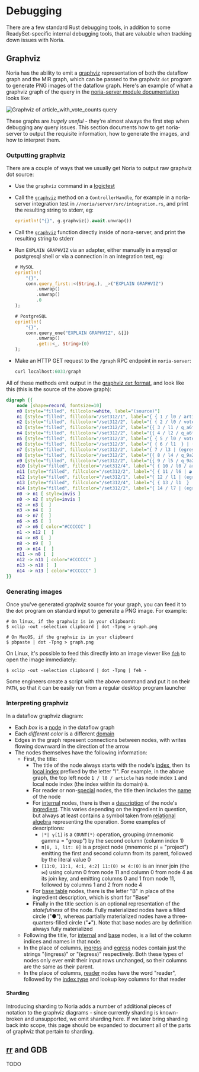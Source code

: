 # Debugging

There are a few standard Rust debugging tools, in addition to some
ReadySet-specific internal debugging tools, that are valuable when tracking down
issues with Noria.

## Graphviz

Noria has the ability to emit a [graphviz][] representation of both the dataflow
graph and the MIR graph, which can be passed to the graphviz `dot` program to
generate PNG images of the dataflow graph. Here's an example of what a graphviz
graph of the query in the [noria-server module documentation][awvc] looks like:

![Graphviz of `article_with_vote_counts` query](./images/awvc-graphviz.png)

These graphs are *hugely useful* - they're almost always the first step when
debugging any query issues. This section documents how to get noria-server to
output the requisite information, how to generate the images, and how to
interpret them.

[graphviz]: https://graphviz.org/
[awvc]: /rustdoc/noria_server/index.html#im-a-visual-learner

### Outputting graphviz

There are a couple of ways that we usually get Noria to output raw graphviz dot
source:

- Use the `graphviz` command in a [logictest][]

- Call the [`graphviz`][] method on a `ControllerHandle`, for example in a
  noria-server integration test in `//noria/server/src/integration.rs`, and
  print the resulting string to stderr, eg:

  ```rust
  eprintln!("{}", g.graphviz().await.unwrap())
  ```

- Call the [`graphviz`][graphviz-function] function directly inside of
  noria-server, and print the resulting string to stderr

- Run `EXPLAIN GRAPHVIZ` via an adapter, either manually in a mysql or
  postgresql shell or via a connection in an integration test, eg:

  ```rust
  # MySQL
  eprintln!(
      "{}",
      conn.query_first::<(String,), _>("EXPLAIN GRAPHVIZ")
          .unwrap()
          .unwrap()
          .0
  );

  # PostgreSQL
  eprintln!(
      "{}",
      conn.query_one("EXPLAIN GRAPHVIZ", &[])
          .unwrap()
          .get::<_, String>(0)
  );
  ```

- Make an HTTP GET request to the `/graph` RPC endpoint in `noria-server`:

  ```rust
  curl localhost:6033/graph
  ```

All of these methods emit output in the [graphviz `dot` format][dot], and look
like this (this is the source of the above graph):

```dot
digraph {{
    node [shape=record, fontsize=10]
    n0 [style="filled", fillcolor=white, label="(source)"]
    n1 [style="filled", fillcolor="/set312/1", label="{ { 1 / l0 / article | B | ● } | 0: id, \n1: title | unsharded }"]
    n2 [style="filled", fillcolor="/set312/2", label="{ { 2 / l0 / vote | B | ● } | 0: user_id, \n1: article_id | unsharded }"]
    n3 [style="filled", fillcolor="/set312/2", label="{{ 3 / l1 / q_a6f0d135deb2f983_n0 | \|*\| γ[1] | ● } | 0: article_id, \n1: votes | unsharded}"]
    n4 [style="filled", fillcolor="/set312/2", label="{{ 4 / l2 / q_a6f0d135deb2f983_n1 | π[0, 1, lit: 0] | ● } | 0: article_id, \n1: votes, \n2: bogokey | unsharded}"]
    n5 [style="filled", fillcolor="/set312/3", label="{ { 5 / l0 / vote_count | ● } | (reader / ⚷: HashMap([2])) | unsharded }"]
    n6 [style="filled", fillcolor="/set312/3", label="{ { 6 / l1  } | (ingress) | unsharded }"]
    n7 [style="filled", fillcolor="/set312/2", label="{ 7 / l3 | (egress) | unsharded }"]
    n8 [style="filled", fillcolor="/set312/2", label="{{ 8 / l4 / q_9a2271d3e3cc2573_n0 | [11:0, 11:1, 4:1, 4:2] 11:(0) ⋈ 4:(0)  } | 0: id, \n1: title, \n2: votes, \n3: bogokey | unsharded}"]
    n9 [style="filled", fillcolor="/set312/2", label="{{ 9 / l5 / q_9a2271d3e3cc2573_n1 | π[0, 1, 2]  } | 0: id, \n1: title, \n2: votes | unsharded}"]
    n10 [style="filled", fillcolor="/set312/4", label="{ { 10 / l0 / article_with_vote_count | ◕ } | (reader / ⚷: HashMap([0])) | unsharded }"]
    n11 [style="filled", fillcolor="/set312/2", label="{ { 11 / l6 | ◕ } | (ingress) | unsharded }"]
    n12 [style="filled", fillcolor="/set312/1", label="{ 12 / l1 | (egress) | unsharded }"]
    n13 [style="filled", fillcolor="/set312/4", label="{ { 13 / l1  } | (ingress) | unsharded }"]
    n14 [style="filled", fillcolor="/set312/2", label="{ 14 / l7 | (egress) | unsharded }"]
    n0 -> n1 [ style=invis ]
    n0 -> n2 [ style=invis ]
    n2 -> n3 [  ]
    n3 -> n4 [  ]
    n4 -> n7 [  ]
    n6 -> n5 [  ]
    n7 -> n6 [ color="#CCCCCC" ]
    n1 -> n12 [  ]
    n4 -> n8 [  ]
    n8 -> n9 [  ]
    n9 -> n14 [  ]
    n11 -> n8 [  ]
    n12 -> n11 [ color="#CCCCCC" ]
    n13 -> n10 [  ]
    n14 -> n13 [ color="#CCCCCC" ]
}}
```

[logictest]: /dev-testing.html#logictests
[`graphviz`]: /rustdoc/noria/controller/struct.ControllerHandle.html#method.graphviz
[graphviz-function]: /rustdoc/noria_server/controller/state/fn.graphviz.html
[dot]: https://graphviz.org/doc/info/lang.html

### Generating images

Once you've generated graphviz source for your graph, you can feed it to the
`dot` program on standard input to generate a PNG image. For example:

```shell-session
# On linux, if the graphviz is in your clipboard:
$ xclip -out -selection clipboard | dot -Tpng > graph.png

# On MacOS, if the graphviz is in your clipboard
$ pbpaste | dot -Tpng > graph.png
```

On Linux, it's possible to feed this directly into an image viewer like
[`feh`][] to open the image immediately:

```shell-session
$ xclip -out -selection clipboard | dot -Tpng | feh -
```

Some engineers create a script with the above command and put it on their
`PATH`, so that it can be easily run from a regular desktop program launcher

[`feh`]: https://feh.finalrewind.org/

### Interpreting graphviz

In a dataflow graphviz diagram:

- Each *box* is a [node][] in the dataflow graph
- Each *different color* is a different [domain][]
- Edges in the graph represent connections between nodes, with writes flowing
  downward in the direction of the arrow
- The nodes themselves have the following information:
  - First, the title:
    - The title of the node always starts with the node's [index][], then its
      [local index][] prefixed by the letter "l". For example, in the above
      graph, the top left node `1 / l0 / article` has node index `1` and local
      node index (the index within its domain) `0`.
    - For reader or non-[special][] nodes, the title then includes the [name][] of
      the node
    - For [internal][] nodes, there is then a [description][] of the node's
      [ingredient][]. This varies depending on the ingredient in question, but
      always at least contains a symbol taken from [relational algebra][]
      representing the operation. Some examples of descriptions:
      - `|*| γ[1]` is a `COUNT(*)` operation, grouping (mnemonic gamma = "group")
        by the second column (column index 1)
      - `π[0, 1, lit: 0]` is a project node (mnemonic pi = "project") emitting the
        first and second column from its parent, followed by the literal value 0
      - `[11:0, 11:1, 4:1, 4:2] 11:(0) ⋈ 4:(0)` is an inner join (the `⋈`) using
        column 0 from node 11 and column 0 from node 4 as its join key, and
        emitting columns 0 and 1 from node 11, followed by columns 1 and 2 from
        node 4
    - For [base table][base] nodes, there is the letter "B" in place of the
      ingredient description, which is short for "Base"
    - Finally in the title section is an optional representation of the
      *statefulness* of the node. Fully materialized nodes have a filled circle
      ("●"), whereas partially materialized nodes have a three-quarters-filled
      circle ("◕"). Note that base nodes are by definition always fully
      materialized
  - Following the title, for [internal][] and [base][] nodes, is a list of the
    column indices and names in that node.
  - In the place of columns, [ingress][] and [egress][] nodes contain just the
    strings "(ingress)" or "(egress)" respectively. Both these types of nodes
    only ever emit their input rows unchanged, so their columns are the same as
    their parent.
  - In the place of columns, [reader][] nodes have the word "reader", followed
    by the [index type][] and lookup key columns for that reader

[node]: /rustdoc/noria_dataflow/node/struct.Node.html
[domain]: /rustdoc/noria_dataflow/struct.Domain.html
[index]: /rustdoc/noria_dataflow/prelude/struct.NodeIndex.html
[local index]: /rustdoc/noria_dataflow/prelude/struct.LocalNodeIndex.html
[special]: /rustdoc/noria_dataflow/node/special/index.html'
[name]: /rustdoc/noria_dataflow/node/struct.Node.html#structfield.name
[internal]: /rustdoc/noria_dataflow/node/enum.NodeType.html#variant.Internal
[description]: /rustdoc/noria_dataflow/processing/trait.Ingredient.html#tymethod.description
[ingredient]: /rustdoc/noria_dataflow/processing/trait.Ingredient.html
[relational algebra]: https://en.wikipedia.org/wiki/Relational_algebra
[base]: /rustdoc/noria_dataflow/node/special/base/struct.Base.html
[ingress]: /rustdoc/noria_dataflow/node/special/struct.Ingress.html
[egress]: /rustdoc/noria_dataflow/node/special/struct.Egress.html
[reader]: /rustdoc/noria_dataflow/node/special/reader/struct.Reader.html
[index type]: /rustdoc/noria_dataflow/prelude/enum.IndexType.html

#### Sharding

Introducing sharding to Noria adds a number of additional pieces of notation to
the graphviz diagrams - since currently sharding is known-broken and
unsupported, we omit sharding here. If we later bring sharding back into scope,
this page should be expanded to document all of the parts of graphviz that
pertain to sharding.

## [rr][] and GDB

TODO

[rr]: https://rr-project.org/
